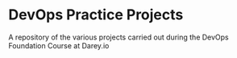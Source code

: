# DevOps Practice Projects
A repository of the various projects carried out during the DevOps Foundation Course at Darey.io
